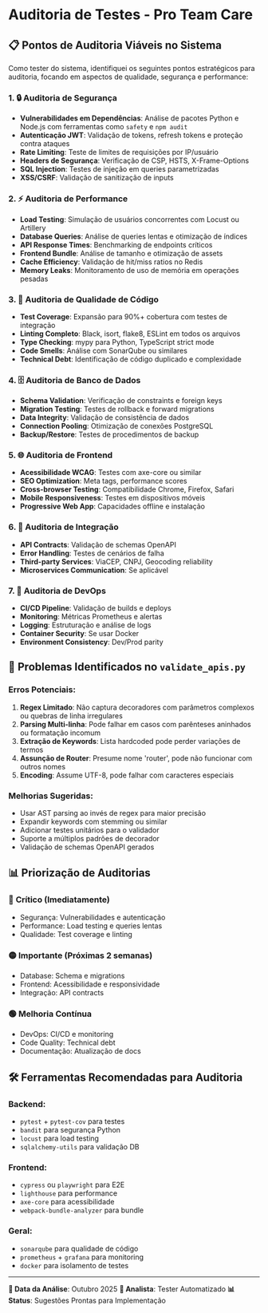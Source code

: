 # Auditoria de Testes - Pro Team Care

## 📋 Pontos de Auditoria Viáveis no Sistema

Como tester do sistema, identifiquei os seguintes pontos estratégicos para auditoria, focando em aspectos de qualidade, segurança e performance:

### 1. 🔒 **Auditoria de Segurança**
- **Vulnerabilidades em Dependências**: Análise de pacotes Python e Node.js com ferramentas como `safety` e `npm audit`
- **Autenticação JWT**: Validação de tokens, refresh tokens e proteção contra ataques
- **Rate Limiting**: Teste de limites de requisições por IP/usuário
- **Headers de Segurança**: Verificação de CSP, HSTS, X-Frame-Options
- **SQL Injection**: Testes de injeção em queries parametrizadas
- **XSS/CSRF**: Validação de sanitização de inputs

### 2. ⚡ **Auditoria de Performance**
- **Load Testing**: Simulação de usuários concorrentes com Locust ou Artillery
- **Database Queries**: Análise de queries lentas e otimização de índices
- **API Response Times**: Benchmarking de endpoints críticos
- **Frontend Bundle**: Análise de tamanho e otimização de assets
- **Cache Efficiency**: Validação de hit/miss ratios no Redis
- **Memory Leaks**: Monitoramento de uso de memória em operações pesadas

### 3. 🧪 **Auditoria de Qualidade de Código**
- **Test Coverage**: Expansão para 90%+ cobertura com testes de integração
- **Linting Completo**: Black, isort, flake8, ESLint em todos os arquivos
- **Type Checking**: mypy para Python, TypeScript strict mode
- **Code Smells**: Análise com SonarQube ou similares
- **Technical Debt**: Identificação de código duplicado e complexidade

### 4. 🗄️ **Auditoria de Banco de Dados**
- **Schema Validation**: Verificação de constraints e foreign keys
- **Migration Testing**: Testes de rollback e forward migrations
- **Data Integrity**: Validação de consistência de dados
- **Connection Pooling**: Otimização de conexões PostgreSQL
- **Backup/Restore**: Testes de procedimentos de backup

### 5. 🌐 **Auditoria de Frontend**
- **Acessibilidade WCAG**: Testes com axe-core ou similar
- **SEO Optimization**: Meta tags, performance scores
- **Cross-browser Testing**: Compatibilidade Chrome, Firefox, Safari
- **Mobile Responsiveness**: Testes em dispositivos móveis
- **Progressive Web App**: Capacidades offline e instalação

### 6. 🔗 **Auditoria de Integração**
- **API Contracts**: Validação de schemas OpenAPI
- **Error Handling**: Testes de cenários de falha
- **Third-party Services**: ViaCEP, CNPJ, Geocoding reliability
- **Microservices Communication**: Se aplicável

### 7. 🚀 **Auditoria de DevOps**
- **CI/CD Pipeline**: Validação de builds e deploys
- **Monitoring**: Métricas Prometheus e alertas
- **Logging**: Estruturação e análise de logs
- **Container Security**: Se usar Docker
- **Environment Consistency**: Dev/Prod parity

## 🐛 Problemas Identificados no `validate_apis.py`

### Erros Potenciais:
1. **Regex Limitado**: Não captura decoradores com parâmetros complexos ou quebras de linha irregulares
2. **Parsing Multi-linha**: Pode falhar em casos com parênteses aninhados ou formatação incomum
3. **Extração de Keywords**: Lista hardcoded pode perder variações de termos
4. **Assunção de Router**: Presume nome 'router', pode não funcionar com outros nomes
5. **Encoding**: Assume UTF-8, pode falhar com caracteres especiais

### Melhorias Sugeridas:
- Usar AST parsing ao invés de regex para maior precisão
- Expandir keywords com stemming ou similar
- Adicionar testes unitários para o validador
- Suporte a múltiplos padrões de decorador
- Validação de schemas OpenAPI gerados

## 📊 Priorização de Auditorias

### 🔴 **Crítico (Imediatamente)**
- Segurança: Vulnerabilidades e autenticação
- Performance: Load testing e queries lentas
- Qualidade: Test coverage e linting

### 🟡 **Importante (Próximas 2 semanas)**
- Database: Schema e migrations
- Frontend: Acessibilidade e responsividade
- Integração: API contracts

### 🟢 **Melhoria Contínua**
- DevOps: CI/CD e monitoring
- Code Quality: Technical debt
- Documentação: Atualização de docs

## 🛠️ Ferramentas Recomendadas para Auditoria

### Backend:
- `pytest` + `pytest-cov` para testes
- `bandit` para segurança Python
- `locust` para load testing
- `sqlalchemy-utils` para validação DB

### Frontend:
- `cypress` ou `playwright` para E2E
- `lighthouse` para performance
- `axe-core` para acessibilidade
- `webpack-bundle-analyzer` para bundle

### Geral:
- `sonarqube` para qualidade de código
- `prometheus` + `grafana` para monitoring
- `docker` para isolamento de testes

---

**📅 Data da Análise**: Outubro 2025
**👤 Analista**: Tester Automatizado
**📊 Status**: Sugestões Prontas para Implementação